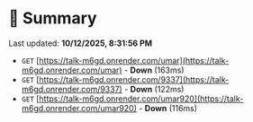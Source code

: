 # 📖 Summary
Last updated: **10/12/2025, 8:31:56 PM**

- `GET` [https://talk-m6gd.onrender.com/umar](https://talk-m6gd.onrender.com/umar) - **Down** (163ms)
- `GET` [https://talk-m6gd.onrender.com/9337](https://talk-m6gd.onrender.com/9337) - **Down** (122ms)
- `GET` [https://talk-m6gd.onrender.com/umar920](https://talk-m6gd.onrender.com/umar920) - **Down** (116ms)
